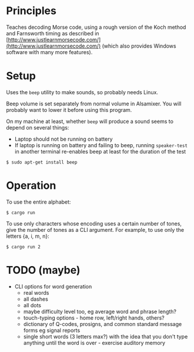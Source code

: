 # Principles

Teaches decoding Morse code, using a rough version of the Koch method and Farnsworth timing as described in [http://www.justlearnmorsecode.com/](http://www.justlearnmorsecode.com/) (which also provides Windows software with many more features).

# Setup

Uses the `beep` utility to make sounds, so probably needs Linux.

Beep volume is set separately from normal volume in Alsamixer. You will probably want to lower it before using this program.

On my machine at least, whether `beep` will produce a sound seems to depend on several things:
* Laptop should not be running on battery
* If laptop is running on battery and failing to beep, running `speaker-test` in another terminal re-enables beep at least for the duration of the test

```
$ sudo apt-get install beep
```

# Operation

To use the entire alphabet:

```
$ cargo run
```

To use only characters whose encoding uses a certain number of tones, give the number of tones as a CLI argument. For example, to use only the letters {a, i, m, n}:

```
$ cargo run 2
```

# TODO (maybe)

* CLI options for word generation
  * real words
  * all dashes
  * all dots
  * maybe difficulty level too, eg average word and phrase length?
  * touch-typing options - home row, left/right hands, others?
  * dictionary of Q-codes, prosigns, and common standard message forms eg signal reports
  * single short words (3 letters max?) with the idea that you don't type anything until the word is over - exercise auditory memory
